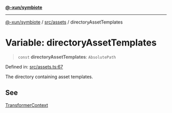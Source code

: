 [**@-xun/symbiote**](../../../README.md)

***

[@-xun/symbiote](../../../README.md) / [src/assets](../README.md) / directoryAssetTemplates

# Variable: directoryAssetTemplates

> `const` **directoryAssetTemplates**: `AbsolutePath`

Defined in: [src/assets.ts:67](https://github.com/Xunnamius/symbiote/blob/1e0174c32cff28e404202c1cf920e474b94cfe7b/src/assets.ts#L67)

The directory containing asset templates.

## See

[TransformerContext](../type-aliases/TransformerContext.md)
